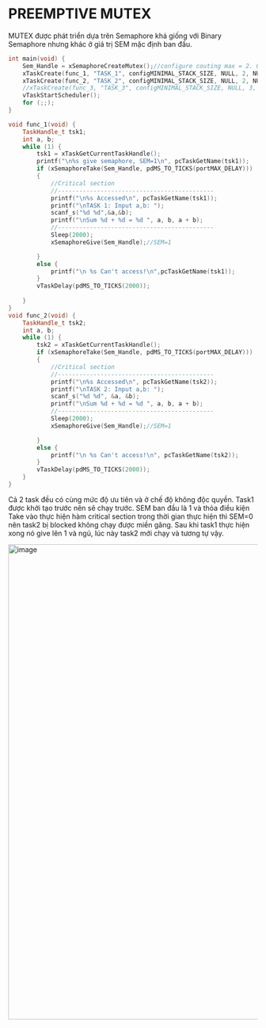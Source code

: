# PREEMPTIVE MUTEX
MUTEX được phát triển dựa trên Semaphore khá giống với Binary Semaphore nhưng khác ở giá trị SEM mặc định ban đầu.
````cpp
int main(void) {
	Sem_Handle = xSemaphoreCreateMutex();//configure couting max = 2. O is has no semaphore intitial 
	xTaskCreate(func_1, "TASK_1", configMINIMAL_STACK_SIZE, NULL, 2, NULL);
	xTaskCreate(func_2, "TASK_2", configMINIMAL_STACK_SIZE, NULL, 2, NULL);
	//xTaskCreate(func_3, "TASK_3", configMINIMAL_STACK_SIZE, NULL, 3, NULL);
	vTaskStartScheduler();
	for (;;);
}

void func_1(void) {
	TaskHandle_t tsk1;
	int a, b;
	while (1) {
		tsk1 = xTaskGetCurrentTaskHandle();
		printf("\n%s give semaphore, SEM=1\n", pcTaskGetName(tsk1));
		if (xSemaphoreTake(Sem_Handle, pdMS_TO_TICKS(portMAX_DELAY)))
		{
			//Critical section 
			//--------------------------------------------
			printf("\n%s Accessed\n", pcTaskGetName(tsk1));
			printf("\nTASK 1: Input a,b: ");
			scanf_s("%d %d",&a,&b);
			printf("\nSum %d + %d = %d ", a, b, a + b);
			//--------------------------------------------
			Sleep(2000);
			xSemaphoreGive(Sem_Handle);//SEM=1

		}
		else {
			printf("\n %s Can't access!\n",pcTaskGetName(tsk1));
		}
		vTaskDelay(pdMS_TO_TICKS(2000));
		
	}
}
void func_2(void) {
	TaskHandle_t tsk2;
	int a, b;
	while (1) {
		tsk2 = xTaskGetCurrentTaskHandle();
		if (xSemaphoreTake(Sem_Handle, pdMS_TO_TICKS(portMAX_DELAY)))
		{
			//Critical section 
			//--------------------------------------------
			printf("\n%s Accessed\n", pcTaskGetName(tsk2));
			printf("\nTASK 2: Input a,b: ");
			scanf_s("%d %d", &a, &b);
			printf("\nSum %d + %d = %d ", a, b, a + b);
			//--------------------------------------------
			Sleep(2000);
			xSemaphoreGive(Sem_Handle);//SEM=1

		}
		else {
			printf("\n %s Can't access!\n", pcTaskGetName(tsk2));
		}
		vTaskDelay(pdMS_TO_TICKS(2000));
	}
}
````

Cả 2 task đều có cùng mức độ ưu tiên và ở chế độ không độc quyền. Task1 được khởi tạo trước nên sẽ chạy trước. SEM ban đầu là 1 và thỏa điều kiện Take vào thực hiện hàm critical section
trong thời gian thực hiện thì SEM=0 nên task2 bị blocked không chạy được miền găng. Sau khi task1 thực hiện xong nó give lên 1 và ngủ, lúc này task2 mới chạy và tương tự vậy.

<img width="960" alt="image" src="https://github.com/VTV02/FreeRTOS/assets/93756924/22dcb1bb-c956-4873-acbc-d93313b8f2c3">

